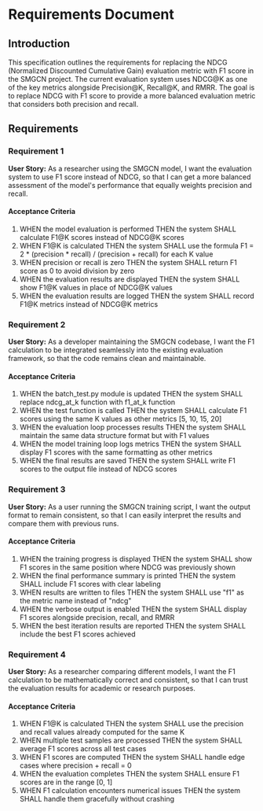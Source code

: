 # Requirements Document

## Introduction

This specification outlines the requirements for replacing the NDCG (Normalized Discounted Cumulative Gain) evaluation metric with F1 score in the SMGCN project. The current evaluation system uses NDCG@K as one of the key metrics alongside Precision@K, Recall@K, and RMRR. The goal is to replace NDCG with F1 score to provide a more balanced evaluation metric that considers both precision and recall.

## Requirements

### Requirement 1

**User Story:** As a researcher using the SMGCN model, I want the evaluation system to use F1 score instead of NDCG, so that I can get a more balanced assessment of the model's performance that equally weights precision and recall.

#### Acceptance Criteria

1. WHEN the model evaluation is performed THEN the system SHALL calculate F1@K scores instead of NDCG@K scores
2. WHEN F1@K is calculated THEN the system SHALL use the formula F1 = 2 * (precision * recall) / (precision + recall) for each K value
3. WHEN precision or recall is zero THEN the system SHALL return F1 score as 0 to avoid division by zero
4. WHEN the evaluation results are displayed THEN the system SHALL show F1@K values in place of NDCG@K values
5. WHEN the evaluation results are logged THEN the system SHALL record F1@K metrics instead of NDCG@K metrics

### Requirement 2

**User Story:** As a developer maintaining the SMGCN codebase, I want the F1 calculation to be integrated seamlessly into the existing evaluation framework, so that the code remains clean and maintainable.

#### Acceptance Criteria

1. WHEN the batch_test.py module is updated THEN the system SHALL replace ndcg_at_k function with f1_at_k function
2. WHEN the test function is called THEN the system SHALL calculate F1 scores using the same K values as other metrics [5, 10, 15, 20]
3. WHEN the evaluation loop processes results THEN the system SHALL maintain the same data structure format but with F1 values
4. WHEN the model training loop logs metrics THEN the system SHALL display F1 scores with the same formatting as other metrics
5. WHEN the final results are saved THEN the system SHALL write F1 scores to the output file instead of NDCG scores

### Requirement 3

**User Story:** As a user running the SMGCN training script, I want the output format to remain consistent, so that I can easily interpret the results and compare them with previous runs.

#### Acceptance Criteria

1. WHEN the training progress is displayed THEN the system SHALL show F1 scores in the same position where NDCG was previously shown
2. WHEN the final performance summary is printed THEN the system SHALL include F1 scores with clear labeling
3. WHEN results are written to files THEN the system SHALL use "f1" as the metric name instead of "ndcg"
4. WHEN the verbose output is enabled THEN the system SHALL display F1 scores alongside precision, recall, and RMRR
5. WHEN the best iteration results are reported THEN the system SHALL include the best F1 scores achieved

### Requirement 4

**User Story:** As a researcher comparing different models, I want the F1 calculation to be mathematically correct and consistent, so that I can trust the evaluation results for academic or research purposes.

#### Acceptance Criteria

1. WHEN F1@K is calculated THEN the system SHALL use the precision and recall values already computed for the same K
2. WHEN multiple test samples are processed THEN the system SHALL average F1 scores across all test cases
3. WHEN F1 scores are computed THEN the system SHALL handle edge cases where precision + recall = 0
4. WHEN the evaluation completes THEN the system SHALL ensure F1 scores are in the range [0, 1]
5. WHEN F1 calculation encounters numerical issues THEN the system SHALL handle them gracefully without crashing